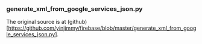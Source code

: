 ### generate_xml_from_google_services_json.py

The original source is at (github)[https://github.com/yinjimmy/firebase/blob/master/generate_xml_from_google_services_json.py].
